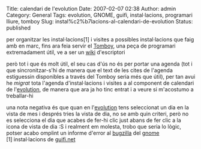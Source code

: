 Title: calendari de l'evolution
Date: 2007-02-07 02:38
Author: admin
Category: General
Tags: evolution, GNOME, guifi, instal·lacions, programari lliure, tomboy
Slug: instal%c2%b7lacions-al-calendari-de-evolution
Status: published

per organitzar les instal·lacions\[1\] i visites a possibles instal·lacions que faig amb en marc, fins ara feia servir el <a href="http://www.gnome.org/projects/tomboy/" target="_blank" rel="noopener">Tomboy</a>, una peça de programari extremadament útil, ve a ser un <a href="http://ca.wikipedia.org/wiki/Wiki" target="_blank" rel="noopener">wiki</a> d'escriptori

però tot i que és molt útil, el seu cas d'ús no és per portar una agenda (tot i que sincronitzar-s'hi de manera que el text de les cites de l'agenda estiguessin disponibles a través del Tomboy seria més que útil), per tan avui he *migrat* tota l'agenda d'instal·lacions i visites a al component de calendari de l'<a href="http://www.gnome.org/projects/evolution/" target="_blank" rel="noopener">evolution</a>, de manera que ara ja ho tinc entrat i a veure si m'acostumo a treballar-hi

una nota negativa és que quan en l'<a href="http://www.gnome.org/projects/evolution/" target="_blank" rel="noopener">evolution</a> tens seleccionat un dia en la vista de mes i després tries la vista de dia, no se amb quin criteri, però no es selecciona el dia que acabes de fer-hi clic just abans de fer clic a la icona de vista de dia :S i realment em molesta, trobo que seria lo lògic, potser acabo omplint un informe d'error al <a href="http://bugzilla.gnome.org" target="_blank" rel="noopener">bugzilla</a> del <a href="http://www.gnome.org" target="_blank" rel="noopener">gnome</a>  
\[1\] instal·lacions de <a href="http://guifi.net" target="_blank" rel="noopener">guifi.net</a>
